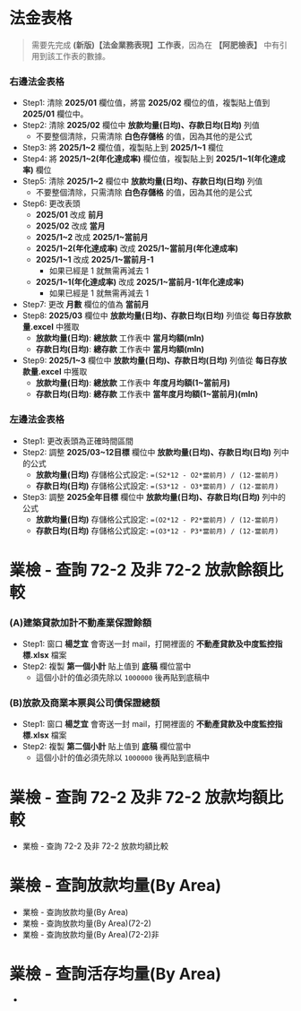 # 法金表格
> 需要先完成 **(新版)【法金業務表現】工作表**，因為在 **【阿肥檢表】** 中有引用到該工作表的數據。

### 右邊法金表格
- Step1: 清除 **2025/01** 欄位值，將當 **2025/02** 欄位的值，複製貼上值到 **2025/01** 欄位中。
- Step2: 清除 **2025/02** 欄位中 **放款均量(日均)、存款日均(日均)** 列值
    - 不要整個清除，只需清除 **白色存儲格** 的值，因為其他的是公式
- Step3: 將 **2025/1~2** 欄位值，複製貼上到 **2025/1~1** 欄位
- Step4: 將 **2025/1~2(年化達成率)** 欄位值，複製貼上到 **2025/1~1(年化達成率)** 欄位
- Step5: 清除 **2025/1~2** 欄位中 **放款均量(日均)、存款日均(日均)** 列值
    - 不要整個清除，只需清除 **白色存儲格** 的值，因為其他的是公式
- Step6: 更改表頭
    - **2025/01** 改成 **前月**
    - **2025/02** 改成 **當月**
    - **2025/1~2** 改成 **2025/1~當前月**
    - **2025/1~2(年化達成率)** 改成 **2025/1~當前月(年化達成率)**
    - **2025/1~1** 改成 **2025/1~當前月-1**
        - 如果已經是 1 就無需再減去 1
    - **2025/1~1(年化達成率)** 改成 **2025/1~當前月-1(年化達成率)**
        - 如果已經是 1 就無需再減去 1
- Step7: 更改 **月數** 欄位的值為 **當前月**
- Step8: **2025/03** 欄位中 **放款均量(日均)、存款日均(日均)** 列值從 **每日存放款量.excel** 中獲取
    - **放款均量(日均)**: **總放款** 工作表中 **當月均額(mln)** 
    - **存款日均(日均)**: **總存款** 工作表中 **當月均額(mln)** 
- Step9: **2025/1~3** 欄位中 **放款均量(日均)、存款日均(日均)** 列值從 **每日存放款量.excel** 中獲取
    - **放款均量(日均)**: **總放款** 工作表中 **年度月均額(1~當前月)** 
    - **存款日均(日均)**: **總存款** 工作表中 **當年度月均額(1~當前月)(mln)**

### 左邊法金表格
- Step1: 更改表頭為正確時間區間
- Step2: 調整 **2025/03~12目標** 欄位中 **放款均量(日均)、存款日均(日均)** 列中的公式
    - **放款均量(日均)** 存儲格公式設定:  `=(S2*12 - O2*當前月) / (12-當前月)`
    - **存款日均(日均)** 存儲格公式設定:  `=(S3*12 - O3*當前月) / (12-當前月)`
- Step3: 調整 **2025全年目標** 欄位中 **放款均量(日均)、存款日均(日均)** 列中的公式
    - **放款均量(日均)** 存儲格公式設定:  `=(O2*12 - P2*當前月) / (12-當前月)`
    - **存款日均(日均)** 存儲格公式設定:  `=(O3*12 - P3*當前月) / (12-當前月)`


# 業檢 - 查詢 72-2 及非 72-2 放款餘額比較

### (A)建築貸款加計不動產業保證餘額
- Step1: 窗口 **楊芝宜** 會寄送一封 mail，打開裡面的 **不動產貸款及中度監控指標.xlsx** 檔案
- Step2: 複製 **第一個小計**  貼上值到 **底稿** 欄位當中
    - 這個小計的值必須先除以 `1000000` 後再貼到底稿中

### (B)放款及商業本票與公司債保證總額
- Step1: 窗口 **楊芝宜** 會寄送一封 mail，打開裡面的 **不動產貸款及中度監控指標.xlsx** 檔案
- Step2: 複製 **第二個小計**  貼上值到 **底稿** 欄位當中
    - 這個小計的值必須先除以 `1000000` 後再貼到底稿中

# 業檢 - 查詢 72-2 及非 72-2 放款均額比較

- 業檢 - 查詢 72-2 及非 72-2 放款均額比較

# 業檢 - 查詢放款均量(By Area)
- 業檢 - 查詢放款均量(By Area)
- 業檢 - 查詢放款均量(By Area)(72-2)
- 業檢 - 查詢放款均量(By Area)(72-2)非

# 業檢 - 查詢活存均量(By Area)
- 